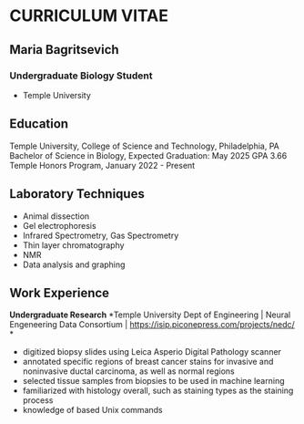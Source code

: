 
# **CURRICULUM VITAE**
## **Maria Bagritsevich**
### **Undergraduate Biology Student**
- Temple University


## Education
Temple University, College of Science and Technology, Philadelphia, PA
Bachelor of Science in Biology, Expected Graduation: May 2025
GPA 3.66
Temple Honors Program, January 2022 - Present

## Laboratory Techniques
- Animal dissection
- Gel electrophoresis
- Infrared Spectrometry, Gas Spectrometry
- Thin layer chromatography
- NMR
- Data analysis and graphing

## Work Experience																			
**Undergraduate Research** 
*Temple University Dept of Engineering | Neural Engeneering Data Consortium | https://isip.piconepress.com/projects/nedc/ *
-	digitized biopsy slides using Leica Asperio Digital Pathology scanner
-	annotated specific regions of breast cancer stains for invasive and noninvasive ductal carcinoma, as well as normal regions
-	selected tissue samples from biopsies to be used in machine learning
-	familiarized with histology overall, such as staining types as the staining process
-	knowledge of based Unix commands

